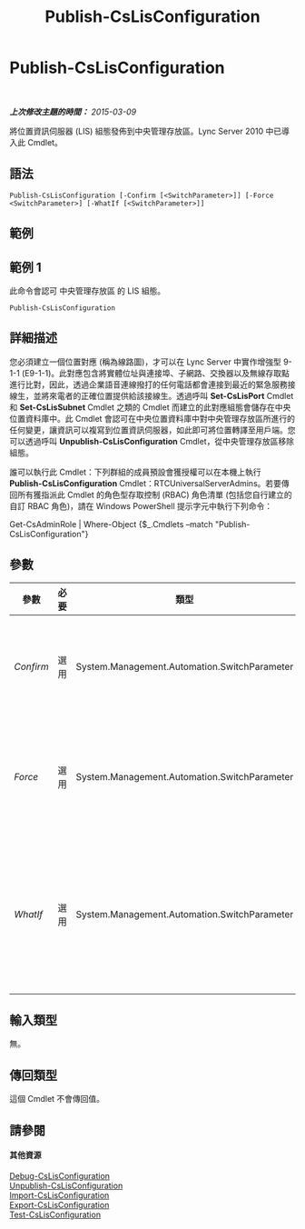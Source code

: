 ﻿---
title: Publish-CsLisConfiguration
TOCTitle: Publish-CsLisConfiguration
ms:assetid: 54f9d653-075d-4533-b508-231f53b54db4
ms:mtpsurl: https://technet.microsoft.com/zh-tw/library/Gg398364(v=OCS.15)
ms:contentKeyID: 49290947
ms.date: 08/10/2015
mtps_version: v=OCS.15
ms.translationtype: HT
---

# Publish-CsLisConfiguration

 

_**上次修改主題的時間：** 2015-03-09_

將位置資訊伺服器 (LIS) 組態發佈到中央管理存放區。Lync Server 2010 中已導入此 Cmdlet。

## 語法

    Publish-CsLisConfiguration [-Confirm [<SwitchParameter>]] [-Force <SwitchParameter>] [-WhatIf [<SwitchParameter>]]

## 範例

## 範例 1

此命令會認可 中央管理存放區 的 LIS 組態。

    Publish-CsLisConfiguration

## 詳細描述

您必須建立一個位置對應 (稱為線路圖)，才可以在 Lync Server 中實作增強型 9-1-1 (E9-1-1)。此對應包含將實體位址與連接埠、子網路、交換器以及無線存取點進行比對，因此，透過企業語音連線撥打的任何電話都會連接到最近的緊急服務接線生，並將來電者的正確位置提供給該接線生。透過呼叫 **Set-CsLisPort** Cmdlet 和 **Set-CsLisSubnet** Cmdlet 之類的 Cmdlet 而建立的此對應組態會儲存在中央位置資料庫中。此 Cmdlet 會認可在中央位置資料庫中對中央管理存放區所進行的任何變更，讓資訊可以複寫到位置資訊伺服器，如此即可將位置轉譯至用戶端。您可以透過呼叫 **Unpublish-CsLisConfiguration** Cmdlet，從中央管理存放區移除組態。

誰可以執行此 Cmdlet：下列群組的成員預設會獲授權可以在本機上執行 **Publish-CsLisConfiguration** Cmdlet：RTCUniversalServerAdmins。若要傳回所有獲指派此 Cmdlet 的角色型存取控制 (RBAC) 角色清單 (包括您自行建立的自訂 RBAC 角色)，請在 Windows PowerShell 提示字元中執行下列命令：

Get-CsAdminRole | Where-Object {$\_.Cmdlets –match "Publish-CsLisConfiguration"}

## 參數


<table>
<colgroup>
<col style="width: 25%" />
<col style="width: 25%" />
<col style="width: 25%" />
<col style="width: 25%" />
</colgroup>
<thead>
<tr class="header">
<th>參數</th>
<th>必要</th>
<th>類型</th>
<th>說明</th>
</tr>
</thead>
<tbody>
<tr class="odd">
<td><p><em>Confirm</em></p></td>
<td><p>選用</p></td>
<td><p>System.Management.Automation.SwitchParameter</p></td>
<td><p>在執行命令前先提示確認。</p></td>
</tr>
<tr class="even">
<td><p><em>Force</em></p></td>
<td><p>選用</p></td>
<td><p>System.Management.Automation.SwitchParameter</p></td>
<td><p>隱藏變更前所顯示的確認提示。</p></td>
</tr>
<tr class="odd">
<td><p><em>WhatIf</em></p></td>
<td><p>選用</p></td>
<td><p>System.Management.Automation.SwitchParameter</p></td>
<td><p>說明執行命令時若不實際執行命令的後果。</p></td>
</tr>
</tbody>
</table>


## 輸入類型

無。

## 傳回類型

這個 Cmdlet 不會傳回值。

## 請參閱

#### 其他資源

[Debug-CsLisConfiguration](debug-cslisconfiguration.md)  
[Unpublish-CsLisConfiguration](unpublish-cslisconfiguration.md)  
[Import-CsLisConfiguration](import-cslisconfiguration.md)  
[Export-CsLisConfiguration](export-cslisconfiguration.md)  
[Test-CsLisConfiguration](test-cslisconfiguration.md)

